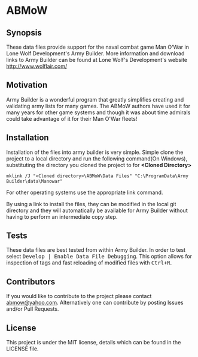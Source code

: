 # ABMoW

## Synopsis

These data files provide support for the naval combat game Man O'War in Lone Wolf Development's Army Builder.  More information and download links to Army Builder can be found at Lone Wolf's Development's website <http://www.wolflair.com/>

## Motivation

Army Builder is a wonderful program that greatly simplifies creating and validating army lists for many games.  The ABMoW authors have used it for many years for other game systems and though it was about time admirals could take advantage of it for their Man O'War  fleets!

## Installation

Installation of the files into army builder is very simple. Simple clone the project to a local directory and run the following command(On Windows), substituting the directory you cloned the project to for **\<Cloned Directory\>**

    mklink /J "<Cloned directory>\ABMoW\Data Files" "C:\ProgramData\Army Builder\data\Manowar"

For other operating systems use the appropriate link command.

By using a link to install the files, they can be modified in the local git directory and they will automatically be available for Army Builder without having to perform an intermediate copy step.

## Tests

These data files are best tested from within Army Builder. In order to test select <kbd>Develop | Enable Data File Debugging</kbd>. This option allows for inspection of tags and fast reloading of modified files with <kbd><kbd>Ctrl</kbd>+<kbd>R</kbd></kbd>.

## Contributors

If you would like to contribute to the project please contact <abmow@yahoo.com>.  Alternatively one can contribute by posting Issues and/or Pull Requests.

## License

This project is under the MIT license, details which can be found in the LICENSE file.
